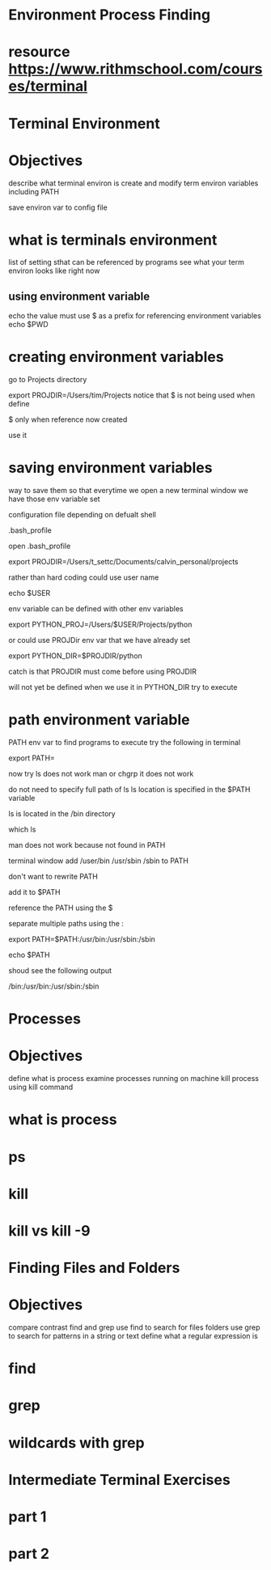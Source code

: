 # Environment Process Finding

# resource https://www.rithmschool.com/courses/terminal

# Terminal Environment

# Objectives
describe what terminal environ is 
create and modify term environ variables 
including PATH

save environ var to config file

# what is terminals environment
list of setting sthat can be referenced by programs
see what your term environ looks like right now

## using environment variable
echo the value
must use $ as a prefix for referencing environment variables
echo $PWD

# creating environment variables
go to Projects directory

export PROJDIR=/Users/tim/Projects
notice that $ is not being used 
when define

$ only when reference
now created 

use it 

# saving environment variables
way to save them so that everytime we open a new terminal window we have those env variable set

configuration file
depending on defualt shell

.bash_profile

open .bash_profile

export PROJDIR=/Users/t_settc/Documents/calvin_personal/projects

rather than hard coding could use user name

echo $USER

env variable can be defined with other env variables

export PYTHON_PROJ=/Users/$USER/Projects/python

or could use PROJDir env var that we have already set

export PYTHON_DIR=$PROJDIR/python

catch is that PROJDIR must come before using PROJDIR

will not yet be defined when we use it in PYTHON_DIR
try to execute 


# path environment variable

PATH env var to find programs to execute
try the following in terminal

export PATH=

now try ls
does not work 
man or chgrp it does not work

do not need to specify full path of ls 
ls location is specified in the $PATH variable

ls is located in the /bin directory

which ls 

man does not work because not found in PATH

terminal window add /user/bin
/usr/sbin
/sbin to PATH

don't want to rewrite PATH

add it to $PATH

reference the PATH
using the $

separate multiple paths using the : 

export PATH=$PATH:/usr/bin:/usr/sbin:/sbin

echo $PATH

shoud see the following output

/bin:/usr/bin:/usr/sbin:/sbin


# Processes



# Objectives 
define what is process
examine processes running on machine
kill process using kill command


# what is process

# ps

# kill

# kill vs kill -9

# Finding Files and Folders

# Objectives

compare contrast find and grep
use find to search for files folders
use grep to search for patterns in a string or text
define what a regular expression is

# find

# grep

# wildcards with grep

# Intermediate Terminal Exercises

# part 1 

# part 2
